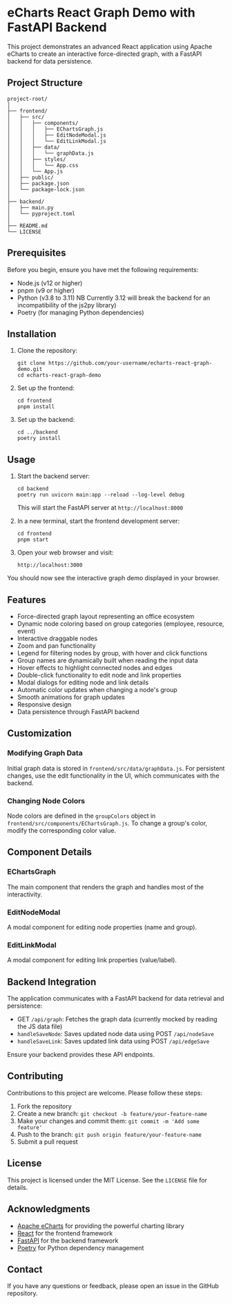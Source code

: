# eCharts React Graph Demo with FastAPI Backend

This project demonstrates an advanced React application using Apache eCharts to create an interactive force-directed graph, with a FastAPI backend for data persistence.

## Project Structure

```
project-root/
│
├── frontend/
│   ├── src/
│   │   ├── components/
│   │   │   ├── EChartsGraph.js
│   │   │   ├── EditNodeModal.js
│   │   │   └── EditLinkModal.js
│   │   ├── data/
│   │   │   └── graphData.js
│   │   ├── styles/
│   │   │   └── App.css
│   │   └── App.js
│   ├── public/
│   ├── package.json
│   └── package-lock.json
│
├── backend/
│   ├── main.py
│   └── pyproject.toml
│
├── README.md
└── LICENSE
```

## Prerequisites

Before you begin, ensure you have met the following requirements:

- Node.js (v12 or higher)
- pnpm (v9 or higher)
- Python (v3.8 to 3.11) NB Currently 3.12 will break the backend for an incompatibility of the js2py library)
- Poetry (for managing Python dependencies)

## Installation

1. Clone the repository:
   ```
   git clone https://github.com/your-username/echarts-react-graph-demo.git
   cd echarts-react-graph-demo
   ```

2. Set up the frontend:
   ```
   cd frontend
   pnpm install
   ```

3. Set up the backend:
   ```
   cd ../backend
   poetry install
   ```

## Usage

1. Start the backend server:
   ```
   cd backend
   poetry run uvicorn main:app --reload --log-level debug
   ```
   This will start the FastAPI server at `http://localhost:8000`

2. In a new terminal, start the frontend development server:
   ```
   cd frontend
   pnpm start
   ```

3. Open your web browser and visit:
   ```
   http://localhost:3000
   ```

You should now see the interactive graph demo displayed in your browser.

## Features

- Force-directed graph layout representing an office ecosystem
- Dynamic node coloring based on group categories (employee, resource, event)
- Interactive draggable nodes
- Zoom and pan functionality
- Legend for filtering nodes by group, with hover and click functions
- Group names are dynamically built when reading the input data
- Hover effects to highlight connected nodes and edges
- Double-click functionality to edit node and link properties
- Modal dialogs for editing node and link details
- Automatic color updates when changing a node's group
- Smooth animations for graph updates
- Responsive design
- Data persistence through FastAPI backend

## Customization

### Modifying Graph Data

Initial graph data is stored in `frontend/src/data/graphData.js`. For persistent changes, use the edit functionality in the UI, which communicates with the backend.

### Changing Node Colors

Node colors are defined in the `groupColors` object in `frontend/src/components/EChartsGraph.js`. To change a group's color, modify the corresponding color value.

## Component Details

### EChartsGraph

The main component that renders the graph and handles most of the interactivity.

### EditNodeModal

A modal component for editing node properties (name and group).

### EditLinkModal

A modal component for editing link properties (value/label).

## Backend Integration

The application communicates with a FastAPI backend for data retrieval and persistence:

- GET `/api/graph`: Fetches the graph data (currently mocked by reading the JS data file)
- `handleSaveNode`: Saves updated node data using POST `/api/nodeSave`
- `handleSaveLink`: Saves updated link data using POST `/api/edgeSave`

Ensure your backend provides these API endpoints.

## Contributing

Contributions to this project are welcome. Please follow these steps:

1. Fork the repository
2. Create a new branch: `git checkout -b feature/your-feature-name`
3. Make your changes and commit them: `git commit -m 'Add some feature'`
4. Push to the branch: `git push origin feature/your-feature-name`
5. Submit a pull request

## License

This project is licensed under the MIT License. See the `LICENSE` file for details.

## Acknowledgments

- [Apache eCharts](https://echarts.apache.org/) for providing the powerful charting library
- [React](https://reactjs.org/) for the frontend framework
- [FastAPI](https://fastapi.tiangolo.com/) for the backend framework
- [Poetry](https://python-poetry.org/) for Python dependency management

## Contact

If you have any questions or feedback, please open an issue in the GitHub repository.